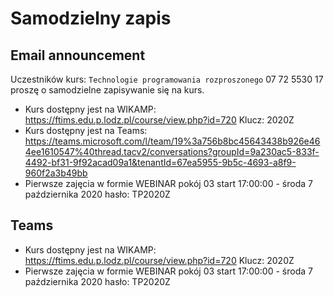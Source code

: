 # Samodzielny zapis

## Email announcement

Uczestników kurs: `Technologie programowania rozproszonego` 07 72 5530 17 proszę o samodzielne zapisywanie się na kurs.

- Kurs dostępny jest na WIKAMP: https://ftims.edu.p.lodz.pl/course/view.php?id=720 Klucz: 2020Z
- Kurs dostępny jest na Teams: https://teams.microsoft.com/l/team/19%3a756b8bc45643438b926e464ee1610547%40thread.tacv2/conversations?groupId=9a230ac5-833f-4492-bf31-9f92acad09a1&tenantId=67ea5955-9b5c-4693-a8f9-960f2a3b49bb
- Pierwsze zajęcia w formie WEBINAR pokój 03 start 17:00:00 - środa 7 października 2020 hasło: TP2020Z

## Teams

- Kurs dostępny jest na WIKAMP: https://ftims.edu.p.lodz.pl/course/view.php?id=720 Klucz: 2020Z
- Pierwsze zajęcia w formie WEBINAR pokój 03 start 17:00:00 - środa 7 października 2020 hasło: TP2020Z
